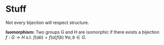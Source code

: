 # Stuff 

Not every bijection will respect structure. 

**Isomorphism:** Two groups G and H are isomorphic if there exists a bijection $f: G \rightarrow H$ s.t. $f(ab) = f(a)f(b) \; \forall a,b \in G$.